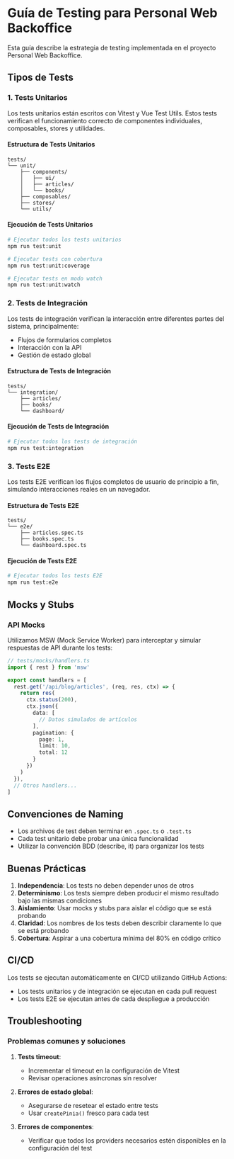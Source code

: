 # Guía de Testing para Personal Web Backoffice

Esta guía describe la estrategia de testing implementada en el proyecto Personal Web Backoffice.

## Tipos de Tests

### 1. Tests Unitarios

Los tests unitarios están escritos con Vitest y Vue Test Utils. Estos tests verifican el funcionamiento correcto de componentes individuales, composables, stores y utilidades.

#### Estructura de Tests Unitarios

```
tests/
└── unit/
    ├── components/
    │   ├── ui/
    │   ├── articles/
    │   └── books/
    ├── composables/
    ├── stores/
    └── utils/
```

#### Ejecución de Tests Unitarios

```bash
# Ejecutar todos los tests unitarios
npm run test:unit

# Ejecutar tests con cobertura
npm run test:unit:coverage

# Ejecutar tests en modo watch
npm run test:unit:watch
```

### 2. Tests de Integración

Los tests de integración verifican la interacción entre diferentes partes del sistema, principalmente:

- Flujos de formularios completos
- Interacción con la API
- Gestión de estado global

#### Estructura de Tests de Integración

```
tests/
└── integration/
    ├── articles/
    ├── books/
    └── dashboard/
```

#### Ejecución de Tests de Integración

```bash
# Ejecutar todos los tests de integración
npm run test:integration
```

### 3. Tests E2E

Los tests E2E verifican los flujos completos de usuario de principio a fin, simulando interacciones reales en un navegador.

#### Estructura de Tests E2E

```
tests/
└── e2e/
    ├── articles.spec.ts
    ├── books.spec.ts
    └── dashboard.spec.ts
```

#### Ejecución de Tests E2E

```bash
# Ejecutar todos los tests E2E
npm run test:e2e
```

## Mocks y Stubs

### API Mocks

Utilizamos MSW (Mock Service Worker) para interceptar y simular respuestas de API durante los tests:

```typescript
// tests/mocks/handlers.ts
import { rest } from 'msw'

export const handlers = [
  rest.get('/api/blog/articles', (req, res, ctx) => {
    return res(
      ctx.status(200),
      ctx.json({
        data: [
          // Datos simulados de artículos
        ],
        pagination: {
          page: 1,
          limit: 10,
          total: 12
        }
      })
    )
  }),
  // Otros handlers...
]
```

## Convenciones de Naming

- Los archivos de test deben terminar en `.spec.ts` o `.test.ts`
- Cada test unitario debe probar una única funcionalidad
- Utilizar la convención BDD (describe, it) para organizar los tests

## Buenas Prácticas

1. **Independencia**: Los tests no deben depender unos de otros
2. **Determinismo**: Los tests siempre deben producir el mismo resultado bajo las mismas condiciones
3. **Aislamiento**: Usar mocks y stubs para aislar el código que se está probando
4. **Claridad**: Los nombres de los tests deben describir claramente lo que se está probando
5. **Cobertura**: Aspirar a una cobertura mínima del 80% en código crítico

## CI/CD

Los tests se ejecutan automáticamente en CI/CD utilizando GitHub Actions:

- Los tests unitarios y de integración se ejecutan en cada pull request
- Los tests E2E se ejecutan antes de cada despliegue a producción

## Troubleshooting

### Problemas comunes y soluciones

1. **Tests timeout**:
   - Incrementar el timeout en la configuración de Vitest
   - Revisar operaciones asíncronas sin resolver

2. **Errores de estado global**:
   - Asegurarse de resetear el estado entre tests
   - Usar `createPinia()` fresco para cada test

3. **Errores de componentes**:
   - Verificar que todos los providers necesarios estén disponibles en la configuración del test
